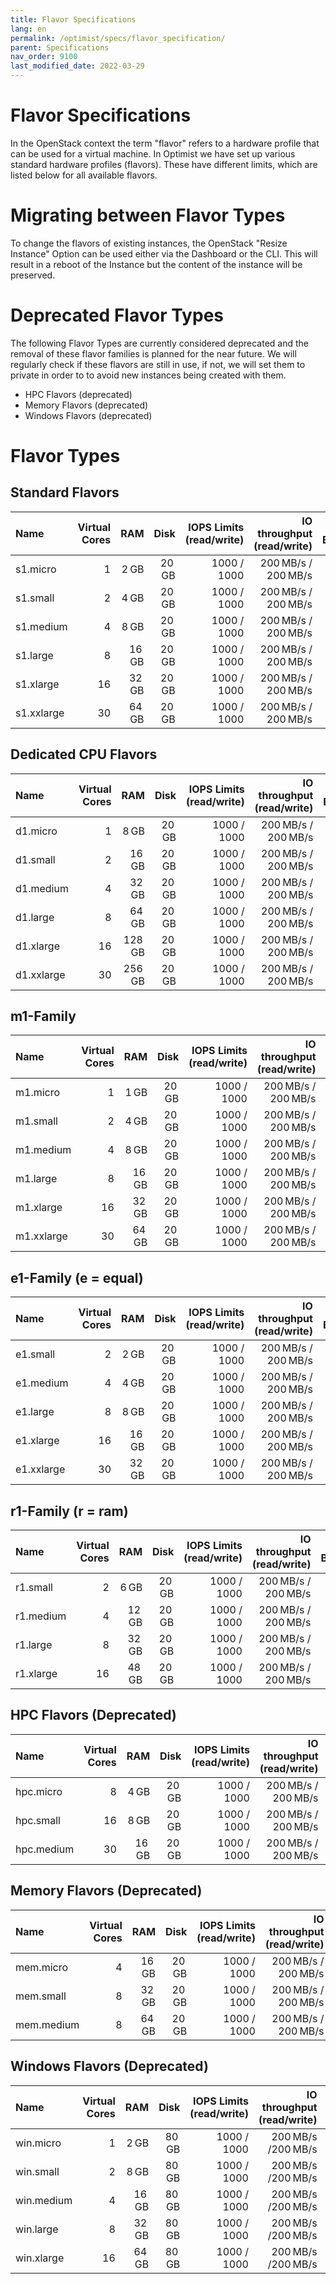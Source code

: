 ```yaml
---
title: Flavor Specifications
lang: en
permalink: /optimist/specs/flavor_specification/
parent: Specifications
nav_order: 9100
last_modified_date: 2022-03-29
---
```


# Flavor Specifications

In the OpenStack context the term "flavor" refers to a hardware profile that can be used for a virtual machine. In Optimist we have set up
various standard hardware profiles (flavors). These have different limits, which are listed below for all available flavors.

# Migrating between Flavor Types

To change the flavors of existing instances, the OpenStack "Resize Instance" Option can be used either via the Dashboard or the CLI. This will result in a reboot of the Instance but the content of the instance will be preserved.

# Deprecated Flavor Types

The following Flavor Types are currently considered deprecated and the removal of these flavor families is planned for the near future. We will regularly check if these flavors are still in use, if not, we will set them to private in order to to avoid new instances being created with them.
- HPC Flavors (deprecated)
- Memory Flavors (deprecated)
- Windows Flavors (deprecated)

# Flavor Types

## Standard Flavors

| Name       | Virtual Cores |          RAM |         Disk | IOPS Limits (read/write) |        IO throughput (read/write) | Network Bandwidth |
| :--------- | ------------: | -----------: | -----------: | -----------------------: | --------------------------------: | ----------------: |
| s1.micro   |             1 |  2&thinsp;GB | 20&thinsp;GB |              1000 / 1000 | 200&thinsp;MB/s / 200&thinsp;MB/s |   1&thinsp;Gbit/s |
| s1.small   |             2 |  4&thinsp;GB | 20&thinsp;GB |              1000 / 1000 | 200&thinsp;MB/s / 200&thinsp;MB/s |   2&thinsp;Gbit/s |
| s1.medium  |             4 |  8&thinsp;GB | 20&thinsp;GB |              1000 / 1000 | 200&thinsp;MB/s / 200&thinsp;MB/s |   3&thinsp;Gbit/s |
| s1.large   |             8 | 16&thinsp;GB | 20&thinsp;GB |              1000 / 1000 | 200&thinsp;MB/s / 200&thinsp;MB/s |   4&thinsp;Gbit/s |
| s1.xlarge  |            16 | 32&thinsp;GB | 20&thinsp;GB |              1000 / 1000 | 200&thinsp;MB/s / 200&thinsp;MB/s |   4&thinsp;Gbit/s |
| s1.xxlarge |            30 | 64&thinsp;GB | 20&thinsp;GB |              1000 / 1000 | 200&thinsp;MB/s / 200&thinsp;MB/s |   4&thinsp;Gbit/s |

## Dedicated CPU Flavors

| Name       | Virtual Cores |          RAM  |         Disk | IOPS Limits (read/write) |        IO throughput (read/write) | Network Bandwidth |
| :--------- | ------------: | ------------: | -----------: | -----------------------: | --------------------------------: | ----------------: |
| d1.micro   |             1 |  8&thinsp;GB  | 20&thinsp;GB |              1000 / 1000 | 200&thinsp;MB/s / 200&thinsp;MB/s |   1&thinsp;Gbit/s |
| d1.small   |             2 | 16&thinsp;GB  | 20&thinsp;GB |              1000 / 1000 | 200&thinsp;MB/s / 200&thinsp;MB/s |   2&thinsp;Gbit/s |
| d1.medium  |             4 | 32&thinsp;GB  | 20&thinsp;GB |              1000 / 1000 | 200&thinsp;MB/s / 200&thinsp;MB/s |   3&thinsp;Gbit/s |
| d1.large   |             8 | 64&thinsp;GB  | 20&thinsp;GB |              1000 / 1000 | 200&thinsp;MB/s / 200&thinsp;MB/s |   4&thinsp;Gbit/s |
| d1.xlarge  |            16 | 128&thinsp;GB | 20&thinsp;GB |              1000 / 1000 | 200&thinsp;MB/s / 200&thinsp;MB/s |   4&thinsp;Gbit/s |
| d1.xxlarge |            30 | 256&thinsp;GB | 20&thinsp;GB |              1000 / 1000 | 200&thinsp;MB/s / 200&thinsp;MB/s |   4&thinsp;Gbit/s |

## m1-Family

| Name       | Virtual Cores |          RAM |         Disk | IOPS Limits (read/write) |        IO throughput (read/write) | Network Bandwidth |
| :--------- | ------------: | -----------: | -----------: | -----------------------: | --------------------------------: | ----------------: |
| m1.micro   |             1 |  1&thinsp;GB | 20&thinsp;GB |              1000 / 1000 | 200&thinsp;MB/s / 200&thinsp;MB/s |   1&thinsp;Gbit/s |
| m1.small   |             2 |  4&thinsp;GB | 20&thinsp;GB |              1000 / 1000 | 200&thinsp;MB/s / 200&thinsp;MB/s |   2&thinsp;Gbit/s |
| m1.medium  |             4 |  8&thinsp;GB | 20&thinsp;GB |              1000 / 1000 | 200&thinsp;MB/s / 200&thinsp;MB/s |   3&thinsp;Gbit/s |
| m1.large   |             8 | 16&thinsp;GB | 20&thinsp;GB |              1000 / 1000 | 200&thinsp;MB/s / 200&thinsp;MB/s |   4&thinsp;Gbit/s |
| m1.xlarge  |            16 | 32&thinsp;GB | 20&thinsp;GB |              1000 / 1000 | 200&thinsp;MB/s / 200&thinsp;MB/s |   4&thinsp;Gbit/s |
| m1.xxlarge |            30 | 64&thinsp;GB | 20&thinsp;GB |              1000 / 1000 | 200&thinsp;MB/s / 200&thinsp;MB/s |   4&thinsp;Gbit/s |

## e1-Family (e = equal)

| Name       | Virtual Cores |          RAM |         Disk | IOPS Limits (read/write) |        IO throughput (read/write) | Network Bandwidth |
| :--------- | ------------: | -----------: | -----------: | -----------------------: | --------------------------------: | ----------------: |
| e1.small   |             2 |  2&thinsp;GB | 20&thinsp;GB |              1000 / 1000 | 200&thinsp;MB/s / 200&thinsp;MB/s |   1&thinsp;Gbit/s |
| e1.medium  |             4 |  4&thinsp;GB | 20&thinsp;GB |              1000 / 1000 | 200&thinsp;MB/s / 200&thinsp;MB/s |   2&thinsp;Gbit/s |
| e1.large   |             8 |  8&thinsp;GB | 20&thinsp;GB |              1000 / 1000 | 200&thinsp;MB/s / 200&thinsp;MB/s |   3&thinsp;Gbit/s |
| e1.xlarge  |            16 | 16&thinsp;GB | 20&thinsp;GB |              1000 / 1000 | 200&thinsp;MB/s / 200&thinsp;MB/s |   4&thinsp;Gbit/s |
| e1.xxlarge |            30 | 32&thinsp;GB | 20&thinsp;GB |              1000 / 1000 | 200&thinsp;MB/s / 200&thinsp;MB/s |   4&thinsp;Gbit/s |

## r1-Family (r = ram)

| Name      | Virtual Cores |          RAM |         Disk | IOPS Limits (read/write) |        IO throughput (read/write) | Network Bandwidth |
| :-------- | ------------: | -----------: | -----------: | -----------------------: | --------------------------------: | ----------------: |
| r1.small  |             2 |  6&thinsp;GB | 20&thinsp;GB |              1000 / 1000 | 200&thinsp;MB/s / 200&thinsp;MB/s |   1&thinsp;Gbit/s |
| r1.medium |             4 | 12&thinsp;GB | 20&thinsp;GB |              1000 / 1000 | 200&thinsp;MB/s / 200&thinsp;MB/s |   2&thinsp;Gbit/s |
| r1.large  |             8 | 32&thinsp;GB | 20&thinsp;GB |              1000 / 1000 | 200&thinsp;MB/s / 200&thinsp;MB/s |   3&thinsp;Gbit/s |
| r1.xlarge |            16 | 48&thinsp;GB | 20&thinsp;GB |              1000 / 1000 | 200&thinsp;MB/s / 200&thinsp;MB/s |   4&thinsp;Gbit/s |

## HPC Flavors (Deprecated)

| Name       | Virtual Cores |          RAM |         Disk | IOPS Limits (read/write) |        IO throughput (read/write) | Network Bandwidth |
| :--------- | ------------: | -----------: | -----------: | -----------------------: | --------------------------------: | ----------------: |
| hpc.micro  |             8 |  4&thinsp;GB | 20&thinsp;GB |              1000 / 1000 | 200&thinsp;MB/s / 200&thinsp;MB/s |   1&thinsp;Gbit/s |
| hpc.small  |            16 |  8&thinsp;GB | 20&thinsp;GB |              1000 / 1000 | 200&thinsp;MB/s / 200&thinsp;MB/s |   2&thinsp;Gbit/s |
| hpc.medium |            30 | 16&thinsp;GB | 20&thinsp;GB |              1000 / 1000 | 200&thinsp;MB/s / 200&thinsp;MB/s |   3&thinsp;Gbit/s |

## Memory Flavors (Deprecated)

| Name       | Virtual Cores |          RAM |         Disk | IOPS Limits (read/write) |        IO throughput (read/write) | Network Bandwidth |
| :--------- | ------------: | -----------: | -----------: | -----------------------: | --------------------------------: | ----------------: |
| mem.micro  |             4 | 16&thinsp;GB | 20&thinsp;GB |              1000 / 1000 | 200&thinsp;MB/s / 200&thinsp;MB/s |   1&thinsp;Gbit/s |
| mem.small  |             8 | 32&thinsp;GB | 20&thinsp;GB |              1000 / 1000 | 200&thinsp;MB/s / 200&thinsp;MB/s |   2&thinsp;Gbit/s |
| mem.medium |             8 | 64&thinsp;GB | 20&thinsp;GB |              1000 / 1000 | 200&thinsp;MB/s / 200&thinsp;MB/s |   3&thinsp;Gbit/s |

## Windows Flavors (Deprecated)

| Name       | Virtual Cores |          RAM |         Disk | IOPS Limits (read/write) |       IO throughput (read/write) | Network Bandwidth |
| :--------- | ------------: | -----------: | -----------: | -----------------------: | -------------------------------: | ----------------: |
| win.micro  |             1 |  2&thinsp;GB | 80&thinsp;GB |              1000 / 1000 | 200&thinsp;MB/s /200&thinsp;MB/s |   1&thinsp;Gbit/s |
| win.small  |             2 |  8&thinsp;GB | 80&thinsp;GB |              1000 / 1000 | 200&thinsp;MB/s /200&thinsp;MB/s |   2&thinsp;Gbit/s |
| win.medium |             4 | 16&thinsp;GB | 80&thinsp;GB |              1000 / 1000 | 200&thinsp;MB/s /200&thinsp;MB/s |   3&thinsp;Gbit/s |
| win.large  |             8 | 32&thinsp;GB | 80&thinsp;GB |              1000 / 1000 | 200&thinsp;MB/s /200&thinsp;MB/s |   4&thinsp;Gbit/s |
| win.xlarge |            16 | 64&thinsp;GB | 80&thinsp;GB |              1000 / 1000 | 200&thinsp;MB/s /200&thinsp;MB/s |   4&thinsp;Gbit/s |

